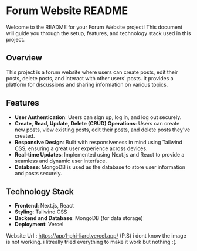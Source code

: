 # Forum Website README

Welcome to the README for your Forum Website project! This document will guide you through the setup, features, and technology stack used in this project.

## Overview

This project is a forum website where users can create posts, edit their posts, delete posts, and interact with other users' posts. It provides a platform for discussions and sharing information on various topics.

## Features

- **User Authentication**: Users can sign up, log in, and log out securely.
- **Create, Read, Update, Delete (CRUD) Operations**: Users can create new posts, view existing posts, edit their posts, and delete posts they've created.
- **Responsive Design**: Built with responsiveness in mind using Tailwind CSS, ensuring a great user experience across devices.
- **Real-time Updates**: Implemented using Next.js and React to provide a seamless and dynamic user interface.
- **Database**: MongoDB is used as the database to store user information and posts securely.

## Technology Stack

- **Frontend**: Next.js, React
- **Styling**: Tailwind CSS
- **Backend and Database**: MongoDB (for data storage)
- **Deployment**: Vercel

Website Url : https://app1-phi-liard.vercel.app/ (P.S) i dont know the image is not working. i litreally tried everything to make it work but nothing :(.

